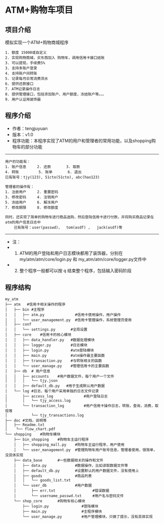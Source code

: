 # ATM+购物车项目
## 项目介绍
模拟实现一个ATM+购物商城程序
```
1. 额度 15000或自定义
2. 实现购物商城，买东西加入 购物车，调用信用卡接口结账
3. 可以提现，手续费5%
3. 支持多账户登录
4. 支持账户间转账
5. 记录每月日常消费流水
6. 提供还款接口
7. ATM记录操作日志 
8. 提供管理接口，包括添加账户、用户额度，冻结账户等。。。
9. 用户认证用装饰器
```

## 程序介绍
- 作者：tengjuyuan
- 版本：v1.0
- 程序功能：本程序实现了ATM的用户和管理者的常用功能，以及shopping购物车的部分功能
---
    用户的功能有：
    1. 账户信息     2. 还款       3. 取款
    4. 转账         5. 账单       6. 退出
    已有账号：tjy(123), 51cto(51cto), abc(hao123)

    管理者的操作有：
    1. 注册用户     2. 重置密码
    3. 修改密码     4. 注销用户
    5. 冻结用户     6. 解冻用户
    7. 修改期限     8. 修改额度

    同时，还实现了简单的购物车进行商品选购，然后登陆信用卡进行付款，并将购买商品记录在atm的用户信息日志中
        已有账号：user(passwd)，  tom(asdf) ,   jack(asdf)等
---
- 注：
- 1. ATM的用户登陆和用户日志模块都用了装饰器，分别在my/atm/atm/core/login.py 和 my_atm/atm/core/logger.py文件中
- 2. 整个程序一般都可以按 q 结束整个程序，包括输入密码阶段

## 程序结构
```
my_atm
├── atm   #信用卡相关操作的程序
│   ├── bin #主程序
│   │   ├── atm.py              #信用卡使用操作，用户操作
│   │   └── user_management.py  #信用卡管理操作，系统管理员使用
│   ├── conf
│   │   └── settings.py       #全局设置
│   ├── core    #信用卡的核心模块
│   │   ├── data_handler.py   #数据处理模块
│   │   ├── logger.py         #日志模块
│   │   ├── login.py          #atm登陆模块
│   │   ├── main.py           #atm操作最主要函数
│   │   ├── transaction.py    #与转账相关的函数
│   │   └── user_manage.py    #管理信用卡的主要函数
│   ├── db  # 用户信息
│   │   ├── accounts    #用户数据文件，每个用户一个文件
│   │   │   └── tjy.json
│   │   ├── default_db.py   #用于生成默认用户数据
│   └── log #日志，每个用户采用单独的日志文件记录
│       ├── access_log              #用户登陆日志
│       │   └── tjy_access.log
│       └── transaction_log         #用户信用卡操作日志，转账，查询，消费，取现等
│           └── tjy_transactions.log
├── doc #文档，说明等
│   ├── Readme.txt
│    └── flow_chart.pdf
└── shopping    #购物车模块
    ├── bin_shopping    #购物车主运行程序
    │   ├── shopping_mall.py    #购物车主运行程序，用户使用
    │   └── user_management.py  #管理购物车用户账号信息，管理者使用，很简单，没具体实现
    ├── data_base       #一些数据相关的操作和文件
    │   ├── data.py             #数据操作，比如读取数据文件等
    │   ├── default_db.py       #设置默认的用户数据文件，没有使用上
    │   ├── goods               #商品列表
    │   │   └── goods_list.txt
    │   └── user_db             #用户数据
    │       ├── err.txt                 #错误数据
    │       └── username_passwd.txt     #用户名与密码文件
    └── shop_core       #购物车核心模块
        ├── login.py               #登陆模块
        ├── main.py                #主程序模块
        └── user_manage.py         #用户管理模块，只做了提示，没有具体实现
```
